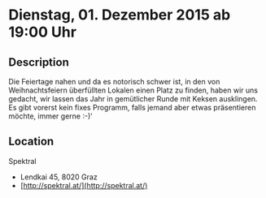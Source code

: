 # Dienstag, 01. Dezember 2015 ab 19:00 Uhr

## Description

Die Feiertage nahen und da es notorisch schwer ist, in den von Weihnachtsfeiern überfüllten Lokalen einen Platz zu finden, haben wir uns gedacht, wir lassen das Jahr in gemütlicher Runde mit Keksen ausklingen. Es gibt vorerst kein fixes Programm, falls jemand aber etwas präsentieren möchte, immer gerne :-)'

## Location

Spektral

- Lendkai 45, 8020 Graz
- [http://spektral.at/](http://spektral.at/)

